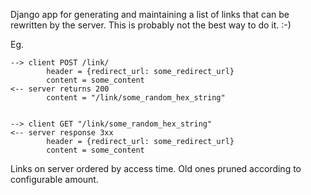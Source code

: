 Django app for generating and maintaining a list of links that can be rewritten by the server. This is probably not the best way to do it. :-)

Eg. 
    
    --> client POST /link/ 
            header = {redirect_url: some_redirect_url}
            content = some_content
    <-- server returns 200
            content = "/link/some_random_hex_string"
    
    
    --> client GET "/link/some_random_hex_string"
    <-- server response 3xx
            header = {redirect_url: some_redirect_url}
            content = some_content
            

Links on server ordered by access time. Old ones pruned according to configurable amount.

